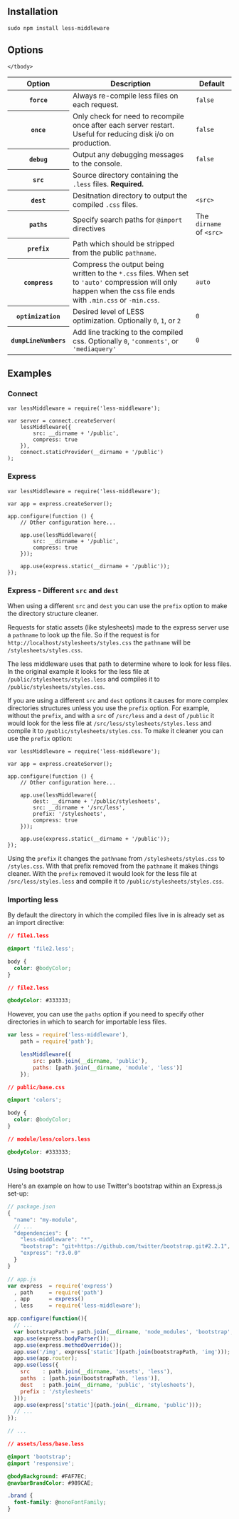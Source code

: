 ## Installation

    sudo npm install less-middleware

## Options

<table>
    <thead>
        <tr>
            <th>Option</th>
            <th>Description</th>
            <th>Default</th>
        </tr>
    </thead>
    <tbody>
        <tr>
            <th><code>force</code></th>
            <td>Always re-compile less files on each request.</td>
            <td><code>false</code></td>
        </tr>
        <tr>
            <th><code>once</code></th>
            <td>Only check for need to recompile once after each server restart. Useful for reducing disk i/o on production.</td>
            <td><code>false</code></td>
        </tr>
        <tr>
            <th><code>debug</code></th>
            <td>Output any debugging messages to the console.</td>
            <td><code>false</code></td>
        </tr>
        <tr>
            <th><code>src</code></th>
            <td>Source directory containing the <code>.less</code> files. <strong>Required.</strong></td>
            <td></td>
        </tr>
        <tr>
            <th><code>dest</code></th>
            <td>Desitnation directory to output the compiled <code>.css</code> files.</td>
            <td><code>&lt;src&gt;</code></td>
        </tr>
        <tr>
            <th><code>paths</code></th>
            <td>Specify search paths for <code>@import</code> directives</td>
            <td>The <code>dirname</code> of <code>&lt;src&gt;</code></td>
        </tr>
        <tr>
            <th><code>prefix</code></th>
            <td>Path which should be stripped from the public <code>pathname</code>.</td>
            <td></td>
        </tr>
        <tr>
            <th><code>compress</code></th>
            <td>Compress the output being written to the <code>*.css</code> files. When set to <code>'auto'</code> compression will only happen when the css file ends with <code>.min.css</code> or <code>-min.css</code>.</td>
            <td><code>auto</code></td>
        </tr>
        <tr>
            <th><code>optimization</code></th>
            <td>Desired level of LESS optimization. Optionally <code>0</code>, <code>1</code>, or <code>2</code></td>
            <td><code>0</code></td>
        </tr>
        <tr>
            <th><code>dumpLineNumbers</th>
            <td>Add line tracking to the compiled css. Optionally <code>0</code>, <code>'comments'</code>, or <code>'mediaquery'</code></td>
            <td><code>0</code></td>
        </tr>

    </tbody>
</table>

## Examples

### Connect

    var lessMiddleware = require('less-middleware');

    var server = connect.createServer(
        lessMiddleware({
            src: __dirname + '/public',
            compress: true
        }),
        connect.staticProvider(__dirname + '/public')
    );

### Express

    var lessMiddleware = require('less-middleware');

    var app = express.createServer();

    app.configure(function () {
        // Other configuration here...

        app.use(lessMiddleware({
            src: __dirname + '/public',
            compress: true
        }));

        app.use(express.static(__dirname + '/public'));
    });

### Express - Different `src` and `dest`

When using a different `src` and `dest` you can use the `prefix` option to make the directory structure cleaner.

Requests for static assets (like stylesheets) made to the express server use a `pathname` to look up the file. So if the request is for `http://localhost/stylesheets/styles.css` the `pathname` will be `/stylesheets/styles.css`.

The less middleware uses that path to determine where to look for less files. In the original example it looks for the less file at `/public/stylesheets/styles.less` and compiles it to `/public/stylesheets/styles.css`.

If you are using a different `src` and `dest` options it causes for more complex directories structures unless you use the `prefix` option. For example, without the `prefix`, and with a `src` of `/src/less` and a `dest` of `/public` it would look for the less file at `/src/less/stylesheets/styles.less` and compile it to `/public/stylesheets/styles.css`. To make it cleaner you can use the `prefix` option:

    var lessMiddleware = require('less-middleware');

    var app = express.createServer();

    app.configure(function () {
        // Other configuration here...

        app.use(lessMiddleware({
            dest: __dirname + '/public/stylesheets',
            src: __dirname + '/src/less',
            prefix: '/stylesheets',
            compress: true
        }));

        app.use(express.static(__dirname + '/public'));
    });

Using the `prefix` it changes the `pathname` from `/stylesheets/styles.css` to `/styles.css`. With that prefix removed from the `pathname` it makes things cleaner. With the `prefix` removed it would look for the less file at `/src/less/styles.less` and compile it to `/public/stylesheets/styles.css`.

### Importing less

By default the directory in which the compiled files live in is already set as an import directive:

```css
// file1.less

@import 'file2.less';

body {
  color: @bodyColor;
}
```

```css
// file2.less

@bodyColor: #333333;
```

However, you can use the `paths` option if you need to specify other directories in which to search for importable less files.

```js
var less = require('less-middleware'),
    path = require('path');

    lessMiddleware({
        src: path.join(__dirname, 'public'),
        paths: [path.join(__dirname, 'module', 'less')]
    });
```

```css
// public/base.css

@import 'colors';

body {
  color: @bodyColor;
}
```

```css
// module/less/colors.less

@bodyColor: #333333;
```

### Using bootstrap

Here's an example on how to use Twitter's bootstrap within an Express.js set-up:

```js
// package.json
{
  "name": "my-module",
  // ...
  "dependencies": {
    "less-middleware": "*",
    "bootstrap": "git+https://github.com/twitter/bootstrap.git#2.2.1",
    "express": "r3.0.0"
  }
}
```

```js
// app.js
var express  = require('express')
  , path     = require('path')
  , app      = express()
  , less     = require('less-middleware');

app.configure(function(){
  // ...
  var bootstrapPath = path.join(__dirname, 'node_modules', 'bootstrap', 'less');
  app.use(express.bodyParser());
  app.use(express.methodOverride());
  app.use('/img', express['static'](path.join(bootstrapPath, 'img')));
  app.use(app.router);
  app.use(less({
    src    : path.join(__dirname, 'assets', 'less'),
    paths  : [path.join(bootstrapPath, 'less')],
    dest   : path.join(__dirname, 'public', 'stylesheets'),
    prefix : '/stylesheets'
  }));
  app.use(express['static'](path.join(__dirname, 'public')));
  // ...
});

// ...
```

```css
// assets/less/base.less

@import 'bootstrap';
@import 'responsive';

@bodyBackground: #FAF7EC;
@navbarBrandColor: #989CAE;

.brand {
  font-family: @monoFontFamily;
}
```

